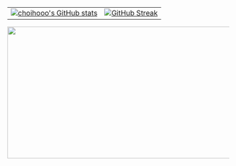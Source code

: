 <table>
  <tr>
    <td>
      <a href="https://github.com/anuraghazra/github-readme-stats">
        <img src="https://github-readme-stats.vercel.app/api?username=choihooo" alt="choihooo's GitHub stats">
      </a>
    </td>
    <td>
      <a href="https://git.io/streak-stats">
        <img src="https://streak-stats.demolab.com?user=choihooo&locale=ko" alt="GitHub Streak">
      </a>
    </td>
  </tr>
</table>
<a href="https://www.gitanimals.org/en_US?utm_medium=image&utm_source=choihooo&utm_content=farm">
<img
  src="https://render.gitanimals.org/farms/choihooo"
  width="600"
  height="300"
/>
</a>
